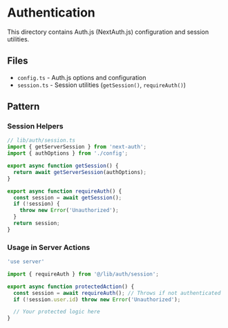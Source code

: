 # Authentication

This directory contains Auth.js (NextAuth.js) configuration and session utilities.

## Files

- `config.ts` - Auth.js options and configuration
- `session.ts` - Session utilities (`getSession()`, `requireAuth()`)

## Pattern

### Session Helpers

```typescript
// lib/auth/session.ts
import { getServerSession } from 'next-auth';
import { authOptions } from './config';

export async function getSession() {
  return await getServerSession(authOptions);
}

export async function requireAuth() {
  const session = await getSession();
  if (!session) {
    throw new Error('Unauthorized');
  }
  return session;
}
```

### Usage in Server Actions

```typescript
'use server'

import { requireAuth } from '@/lib/auth/session';

export async function protectedAction() {
  const session = await requireAuth(); // Throws if not authenticated
  if (!session.user.id) throw new Error('Unauthorized');

  // Your protected logic here
}
```
